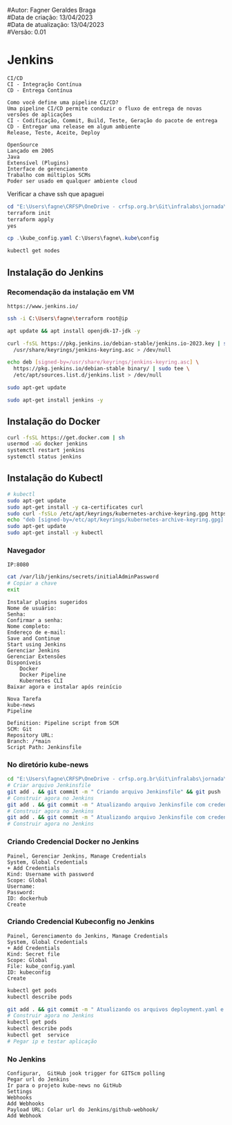 #Autor: Fagner Geraldes Braga  
#Data de criação: 13/04/2023  
#Data de atualização: 13/04/2023  
#Versão: 0.01

# Jenkins

	CI/CD
	CI - Integração Contínua
	CD - Entrega Contínua

	Como você define uma pipeline CI/CD?
	Uma pipeline CI/CD permite conduzir o fluxo de entrega de novas versões de aplicações
	CI - Codificação, Commit, Build, Teste, Geração do pacote de entrega
	CD - Entregar uma release em algum ambiente
	Release, Teste, Aceite, Deploy

	OpenSource
	Lançado em 2005
	Java
	Extensível (Plugins)
	Interface de gerenciamento
	Trabalho com múltiplos SCMs
	Poder ser usado em qualquer ambiente cloud

Verificar a chave ssh que apaguei
```powershell
cd "E:\Users\fagne\CRFSP\OneDrive - crfsp.org.br\Git\infralabs\jornada\terraform"
terraform init
terraform apply
yes

cp .\kube_config.yaml C:\Users\fagne\.kube\config

kubectl get nodes
```

## Instalação do Jenkins
### Recomendação da instalação em VM
	https://www.jenkins.io/

```bash
ssh -i C:\Users\fagne\terraform root@ip

apt update && apt install openjdk-17-jdk -y

curl -fsSL https://pkg.jenkins.io/debian-stable/jenkins.io-2023.key | sudo tee \
  /usr/share/keyrings/jenkins-keyring.asc > /dev/null

echo deb [signed-by=/usr/share/keyrings/jenkins-keyring.asc] \
  https://pkg.jenkins.io/debian-stable binary/ | sudo tee \
  /etc/apt/sources.list.d/jenkins.list > /dev/null

sudo apt-get update

sudo apt-get install jenkins -y
```
## Instalação do Docker
```bash
curl -fsSL https://get.docker.com | sh
usermod -aG docker jenkins
systemctl restart jenkins
systemctl status jenkins
```

## Instalação do Kubectl
```bash
# kubectl
sudo apt-get update
sudo apt-get install -y ca-certificates curl
sudo curl -fsSLo /etc/apt/keyrings/kubernetes-archive-keyring.gpg https://packages.cloud.google.com/apt/doc/apt-key.gpg
echo "deb [signed-by=/etc/apt/keyrings/kubernetes-archive-keyring.gpg] https://apt.kubernetes.io/ kubernetes-xenial main" | sudo tee /etc/apt/sources.list.d/kubernetes.list
sudo apt-get update
sudo apt-get install -y kubectl
```

### Navegador
	IP:8080
```bash
cat /var/lib/jenkins/secrets/initialAdminPassword
# Copiar a chave
exit
```
	Instalar plugins sugeridos
	Nome de usuário:
	Senha:
	Confirmar a senha:
	Nome completo:
	Endereço de e-mail:
	Save and Continue
	Start using Jenkins
	Gerenciar Jenkins
	Gerenciar Extensões
	Disponíveis
		Docker
		Docker Pipeline
		Kubernetes CLI
	Baixar agora e instalar após reinício

	Nova Tarefa
	kube-news
	Pipeline

	Definition: Pipeline script from SCM
	SCM: Git
	Repository URL:
	Branch: /*main
	Script Path: Jenkinsfile

### No diretório kube-news
```bash
cd "E:\Users\fagne\CRFSP\OneDrive - crfsp.org.br\Git\infralabs\jornada\kube-news"
# Criar arquivo Jenkinsfile
git add . && git commit -m " Criando arquivo Jenkinsfile" && git push
# Construir agora no Jenkins
git add . && git commit -m " Atualizando arquivo Jenkinsfile com credencial do docker" && git push
# Construir agora no Jenkins
git add . && git commit -m " Atualizando arquivo Jenkinsfile com credencial do kubeconfig" && git push
# Construir agora no Jenkins
```
### Criando Credencial Docker no Jenkins
	Painel, Gerenciar Jenkins, Manage Credentials
	System, Global Credentials
	+ Add Credentials
	Kind: Username with password
	Scope: Global
	Username:
	Password:
	ID: dockerhub
	Create

### Criando Credencial Kubeconfig no Jenkins
	Painel, Gerenciamento do Jenkins, Manage Credentials
	System, Global Credentials
	+ Add Credentials
	Kind: Secret file
	Scope: Global
	File: kube_config.yaml
	ID: kubeconfig
	Create

```bash
kubectl get pods
kubectl describe pods

git add . && git commit -m " Atualizando os arquivos deployment.yaml e Jenkinsfile com nova variável para sempre pegar a última versão da imagem" && git push
# Construir agora no Jenkins
kubectl get pods
kubectl describe pods
kubectl get  service
# Pegar ip e testar aplicação
```

### No Jenkins
	Configurar,  GitHub jook trigger for GITScm polling
	Pegar url do Jenkins
	Ir para o projeto kube-news no GitHub
	Settings
	Webhooks
	Add Webhooks
	Payload URL: Colar url do Jenkins/github-webhook/
	Add Webhook





